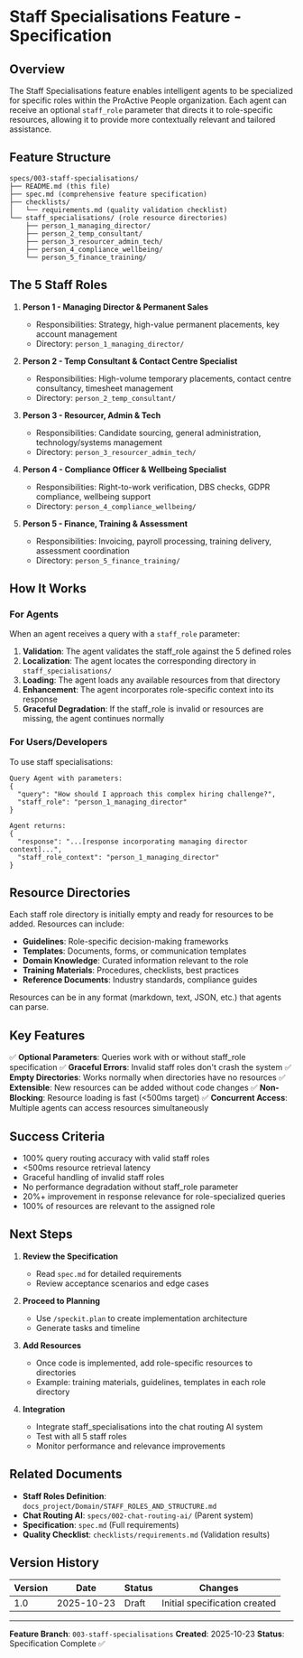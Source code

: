 # Staff Specialisations Feature - Specification

## Overview

The Staff Specialisations feature enables intelligent agents to be specialized for specific roles within the ProActive People organization. Each agent can receive an optional `staff_role` parameter that directs it to role-specific resources, allowing it to provide more contextually relevant and tailored assistance.

## Feature Structure

```
specs/003-staff-specialisations/
├── README.md (this file)
├── spec.md (comprehensive feature specification)
├── checklists/
│   └── requirements.md (quality validation checklist)
└── staff_specialisations/ (role resource directories)
    ├── person_1_managing_director/
    ├── person_2_temp_consultant/
    ├── person_3_resourcer_admin_tech/
    ├── person_4_compliance_wellbeing/
    └── person_5_finance_training/
```

## The 5 Staff Roles

1. **Person 1 - Managing Director & Permanent Sales**
   - Responsibilities: Strategy, high-value permanent placements, key account management
   - Directory: `person_1_managing_director/`

2. **Person 2 - Temp Consultant & Contact Centre Specialist**
   - Responsibilities: High-volume temporary placements, contact centre consultancy, timesheet management
   - Directory: `person_2_temp_consultant/`

3. **Person 3 - Resourcer, Admin & Tech**
   - Responsibilities: Candidate sourcing, general administration, technology/systems management
   - Directory: `person_3_resourcer_admin_tech/`

4. **Person 4 - Compliance Officer & Wellbeing Specialist**
   - Responsibilities: Right-to-work verification, DBS checks, GDPR compliance, wellbeing support
   - Directory: `person_4_compliance_wellbeing/`

5. **Person 5 - Finance, Training & Assessment**
   - Responsibilities: Invoicing, payroll processing, training delivery, assessment coordination
   - Directory: `person_5_finance_training/`

## How It Works

### For Agents

When an agent receives a query with a `staff_role` parameter:

1. **Validation**: The agent validates the staff_role against the 5 defined roles
2. **Localization**: The agent locates the corresponding directory in `staff_specialisations/`
3. **Loading**: The agent loads any available resources from that directory
4. **Enhancement**: The agent incorporates role-specific context into its response
5. **Graceful Degradation**: If the staff_role is invalid or resources are missing, the agent continues normally

### For Users/Developers

To use staff specialisations:

```
Query Agent with parameters:
{
  "query": "How should I approach this complex hiring challenge?",
  "staff_role": "person_1_managing_director"
}

Agent returns:
{
  "response": "...[response incorporating managing director context]...",
  "staff_role_context": "person_1_managing_director"
}
```

## Resource Directories

Each staff role directory is initially empty and ready for resources to be added. Resources can include:

- **Guidelines**: Role-specific decision-making frameworks
- **Templates**: Documents, forms, or communication templates
- **Domain Knowledge**: Curated information relevant to the role
- **Training Materials**: Procedures, checklists, best practices
- **Reference Documents**: Industry standards, compliance guides

Resources can be in any format (markdown, text, JSON, etc.) that agents can parse.

## Key Features

✅ **Optional Parameters**: Queries work with or without staff_role specification
✅ **Graceful Errors**: Invalid staff roles don't crash the system
✅ **Empty Directories**: Works normally when directories have no resources
✅ **Extensible**: New resources can be added without code changes
✅ **Non-Blocking**: Resource loading is fast (<500ms target)
✅ **Concurrent Access**: Multiple agents can access resources simultaneously

## Success Criteria

- 100% query routing accuracy with valid staff roles
- <500ms resource retrieval latency
- Graceful handling of invalid staff roles
- No performance degradation without staff_role parameter
- 20%+ improvement in response relevance for role-specialized queries
- 100% of resources are relevant to the assigned role

## Next Steps

1. **Review the Specification**
   - Read `spec.md` for detailed requirements
   - Review acceptance scenarios and edge cases

2. **Proceed to Planning**
   - Use `/speckit.plan` to create implementation architecture
   - Generate tasks and timeline

3. **Add Resources**
   - Once code is implemented, add role-specific resources to directories
   - Example: training materials, guidelines, templates in each role directory

4. **Integration**
   - Integrate staff_specialisations into the chat routing AI system
   - Test with all 5 staff roles
   - Monitor performance and relevance improvements

## Related Documents

- **Staff Roles Definition**: `docs_project/Domain/STAFF_ROLES_AND_STRUCTURE.md`
- **Chat Routing AI**: `specs/002-chat-routing-ai/` (Parent system)
- **Specification**: `spec.md` (Full requirements)
- **Quality Checklist**: `checklists/requirements.md` (Validation results)

## Version History

| Version | Date | Status | Changes |
|---------|------|--------|---------|
| 1.0 | 2025-10-23 | Draft | Initial specification created |

---

**Feature Branch**: `003-staff-specialisations`
**Created**: 2025-10-23
**Status**: Specification Complete ✅
